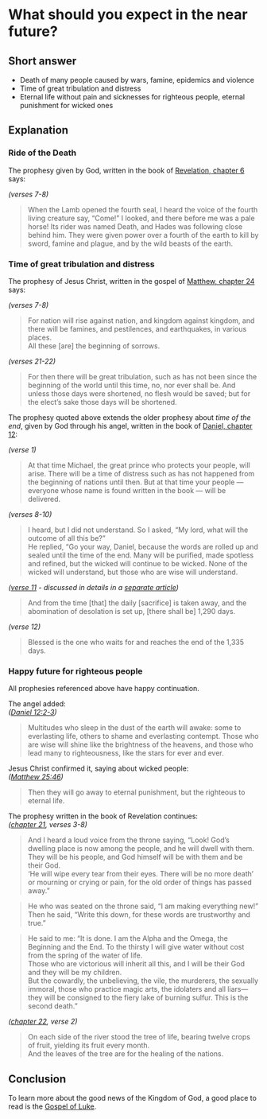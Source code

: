 # What should you expect in the near future?

## Short answer
- Death of many people caused by wars, famine, epidemics and violence
- Time of great tribulation and distress
- Eternal life without pain and sicknesses for righteous people, eternal punishment for wicked ones

## Explanation

### Ride of the Death
The prophesy given by God, written in the book of [Revelation, chapter 6](https://biblehub.com/niv/revelation/6.htm) says:

*(verses 7-8)*
> When the Lamb opened the fourth seal, I heard the voice of the fourth living creature say, “Come!”
> I looked, and there before me was a pale horse! Its rider was named Death, and Hades was following close behind him. They were given power over a fourth of the earth to kill by sword, famine and plague, and by the wild beasts of the earth.  

### Time of great tribulation and distress
The prophesy of Jesus Christ, written in the gospel of [Matthew, chapter 24](https://biblehub.com/nkjv/matthew/24.htm) says:

*(verses 7-8)*
> For nation will rise against nation, and kingdom against kingdom, and there will be famines, and pestilences, and earthquakes, in various places.  
> All these [are] the beginning of sorrows.

*(verses 21-22)*
> For then there will be great tribulation, such as has not been since the beginning of the world until this time, no, nor ever shall be. 
> And unless those days were shortened, no flesh would be saved; but for the elect’s sake those days will be shortened.

The prophesy quoted above extends the older prophesy about *time of the end*, given by God through his angel, written in the book of [Daniel, chapter 12](https://biblehub.com/niv/daniel/12.htm):

*(verse 1)*
> At that time Michael, the great prince who protects your people, will arise. There will be a time of distress such as has not happened from the beginning of nations until then. But at that time your people — everyone whose name is found written in the book — will be delivered.  

*(verses 8-10)*
> I heard, but I did not understand. So I asked, “My lord, what will the outcome of all this be?”  
> He replied, “Go your way, Daniel, because the words are rolled up and sealed until the time of the end.
> Many will be purified, made spotless and refined, but the wicked will continue to be wicked. None of the wicked will understand, but those who are wise will understand.  

*([verse 11](https://biblehub.com/daniel/12-11.htm) - discussed in details in a [separate article](./pandemic-2020.md#will-the-coronavirus-disease-pandemic-last-over-35-years))*
> And from the time [that] the daily [sacrifice] is taken away, and the abomination of desolation is set up, [there shall be] 1,290 days.

*(verse 12)*
> Blessed is the one who waits for and reaches the end of the 1,335 days.  

### Happy future for righteous people
All prophesies referenced above have happy continuation.

The angel added:  
*([Daniel 12:2-3](https://biblehub.com/niv/daniel/12.htm))*
> Multitudes who sleep in the dust of the earth will awake: some to everlasting life, others to shame and everlasting contempt.
> Those who are wise will shine like the brightness of the heavens, and those who lead many to righteousness, like the stars for ever and ever.  

Jesus Christ confirmed it, saying about wicked people:  
*([Matthew 25:46](https://biblehub.com/niv/matthew/25.htm))*
> Then they will go away to eternal punishment, but the righteous to eternal life.  

The prophesy written in the book of Revelation continues:  
*([chapter 21](https://biblehub.com/niv/revelation/21.htm), verses 3-8)*
> And I heard a loud voice from the throne saying, “Look! God’s dwelling place is now among the people, and he will dwell with them. They will be his people, and God himself will be with them and be their God.  
> ‘He will wipe every tear from their eyes. There will be no more death’ or mourning or crying or pain, for the old order of things has passed away.”  

> He who was seated on the throne said, “I am making everything new!” Then he said, “Write this down, for these words are trustworthy and true.”  

> He said to me: “It is done. I am the Alpha and the Omega, the Beginning and the End. To the thirsty I will give water without cost from the spring of the water of life.  
> Those who are victorious will inherit all this, and I will be their God and they will be my children.  
> But the cowardly, the unbelieving, the vile, the murderers, the sexually immoral, those who practice magic arts, the idolaters and all liars—they will be consigned to the fiery lake of burning sulfur. This is the second death.”

*([chapter 22](https://biblehub.com/niv/revelation/22.htm), verse 2)*
> On each side of the river stood the tree of life, bearing twelve crops of fruit, yielding its fruit every month.  
> And the leaves of the tree are for the healing of the nations.

## Conclusion
To learn more about the good news of the Kingdom of God, a good place to read is the [Gospel of Luke](https://biblehub.com/niv/luke/1.htm).
